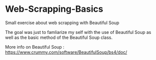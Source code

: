 # Web-Scrapping-Basics
Small exercise about web scrapping with Beautiful Soup

The goal was just to famliarize my self with the use of Beautiful Soup as well as the basic method of the Beautiful Soup class.

More info on Beautiful Soup : https://www.crummy.com/software/BeautifulSoup/bs4/doc/
